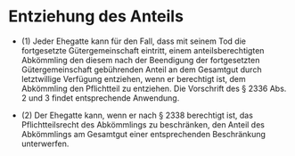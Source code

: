 # Entziehung des Anteils

- (1) Jeder Ehegatte kann für den Fall, dass mit seinem Tod die fortgesetzte Gütergemeinschaft eintritt, einem anteilsberechtigten Abkömmling den diesem nach der Beendigung der fortgesetzten Gütergemeinschaft gebührenden Anteil an dem Gesamtgut durch letztwillige Verfügung entziehen, wenn er berechtigt ist, dem Abkömmling den Pflichtteil zu entziehen. Die Vorschrift des § 2336 Abs. 2 und 3 findet entsprechende Anwendung.

- (2) Der Ehegatte kann, wenn er nach § 2338 berechtigt ist, das Pflichtteilsrecht des Abkömmlings zu beschränken, den Anteil des Abkömmlings am Gesamtgut einer entsprechenden Beschränkung unterwerfen.

